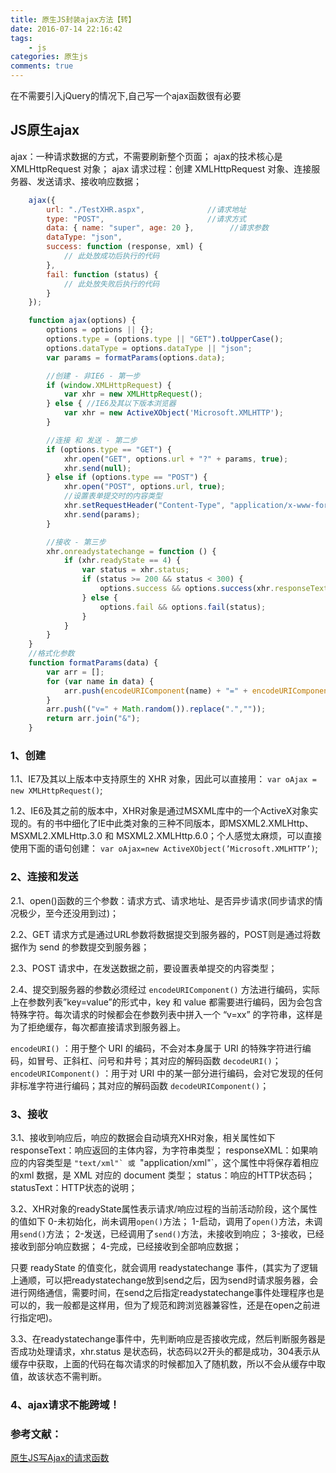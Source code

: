 ```yaml
---
title: 原生JS封装ajax方法【转】
date: 2016-07-14 22:16:42
tags:
    - js
categories: 原生js
comments: true
---
```

在不需要引入jQuery的情况下,自己写一个ajax函数很有必要
    <!--more-->

## JS原生ajax

ajax：一种请求数据的方式，不需要刷新整个页面；
ajax的技术核心是 XMLHttpRequest 对象；
ajax 请求过程：创建 XMLHttpRequest 对象、连接服务器、发送请求、接收响应数据；

```javaScript
    ajax({
        url: "./TestXHR.aspx",              //请求地址
        type: "POST",                       //请求方式
        data: { name: "super", age: 20 },        //请求参数
        dataType: "json",
        success: function (response, xml) {
            // 此处放成功后执行的代码
        },
        fail: function (status) {
            // 此处放失败后执行的代码
        }
    });

    function ajax(options) {
        options = options || {};
        options.type = (options.type || "GET").toUpperCase();
        options.dataType = options.dataType || "json";
        var params = formatParams(options.data);

        //创建 - 非IE6 - 第一步
        if (window.XMLHttpRequest) {
            var xhr = new XMLHttpRequest();
        } else { //IE6及其以下版本浏览器
            var xhr = new ActiveXObject('Microsoft.XMLHTTP');
        }

        //连接 和 发送 - 第二步
        if (options.type == "GET") {
            xhr.open("GET", options.url + "?" + params, true);
            xhr.send(null);
        } else if (options.type == "POST") {
            xhr.open("POST", options.url, true);
            //设置表单提交时的内容类型
            xhr.setRequestHeader("Content-Type", "application/x-www-form-urlencoded");
            xhr.send(params);
        }

        //接收 - 第三步
        xhr.onreadystatechange = function () {
            if (xhr.readyState == 4) {
                var status = xhr.status;
                if (status >= 200 && status < 300) {
                    options.success && options.success(xhr.responseText, xhr.responseXML);
                } else {
                    options.fail && options.fail(status);
                }
            }
        }
    }
    //格式化参数
    function formatParams(data) {
        var arr = [];
        for (var name in data) {
            arr.push(encodeURIComponent(name) + "=" + encodeURIComponent(data[name]));
        }
        arr.push(("v=" + Math.random()).replace(".",""));
        return arr.join("&");
    }
```
### 1、创建

1.1、IE7及其以上版本中支持原生的 XHR 对象，因此可以直接用： `var oAjax = new XMLHttpRequest()`;

1.2、IE6及其之前的版本中，XHR对象是通过MSXML库中的一个ActiveX对象实现的。有的书中细化了IE中此类对象的三种不同版本，即MSXML2.XMLHttp、MSXML2.XMLHttp.3.0 和 MSXML2.XMLHttp.6.0；个人感觉太麻烦，可以直接使用下面的语句创建： `var oAjax=new ActiveXObject(’Microsoft.XMLHTTP’)`;

### 2、连接和发送

2.1、open()函数的三个参数：请求方式、请求地址、是否异步请求(同步请求的情况极少，至今还没用到过)；

2.2、GET 请求方式是通过URL参数将数据提交到服务器的，POST则是通过将数据作为 send 的参数提交到服务器；

2.3、POST 请求中，在发送数据之前，要设置表单提交的内容类型；

2.4、提交到服务器的参数必须经过 `encodeURIComponent()` 方法进行编码，实际上在参数列表”key=value”的形式中，key 和 value 都需要进行编码，因为会包含特殊字符。每次请求的时候都会在参数列表中拼入一个 “v=xx” 的字符串，这样是为了拒绝缓存，每次都直接请求到服务器上。

`encodeURI()` ：用于整个 URI 的编码，不会对本身属于 URI 的特殊字符进行编码，如冒号、正斜杠、问号和井号；其对应的解码函数 `decodeURI()`；
`encodeURIComponent()` ：用于对 URI 中的某一部分进行编码，会对它发现的任何非标准字符进行编码；其对应的解码函数 `decodeURIComponent()`；

### 3、接收

3.1、接收到响应后，响应的数据会自动填充XHR对象，相关属性如下
responseText：响应返回的主体内容，为字符串类型；
responseXML：如果响应的内容类型是 ``"text/xml"` 或 ``"application/xml"`，这个属性中将保存着相应的xml 数据，是 XML 对应的 document 类型；
status：响应的HTTP状态码；
statusText：HTTP状态的说明；

3.2、XHR对象的readyState属性表示请求/响应过程的当前活动阶段，这个属性的值如下
0-未初始化，尚未调用`open()`方法；
1-启动，调用了`open()`方法，未调用`send()`方法；
2-发送，已经调用了`send()`方法，未接收到响应；
3-接收，已经接收到部分响应数据；
4-完成，已经接收到全部响应数据；

只要 readyState 的值变化，就会调用 readystatechange 事件，(其实为了逻辑上通顺，可以把readystatechange放到send之后，因为send时请求服务器，会进行网络通信，需要时间，在send之后指定readystatechange事件处理程序也是可以的，我一般都是这样用，但为了规范和跨浏览器兼容性，还是在open之前进行指定吧)。

3.3、在readystatechange事件中，先判断响应是否接收完成，然后判断服务器是否成功处理请求，xhr.status 是状态码，状态码以2开头的都是成功，304表示从缓存中获取，上面的代码在每次请求的时候都加入了随机数，所以不会从缓存中取值，故该状态不需判断。

### 4、ajax请求不能跨域！

### 参考文献：
[原生JS写Ajax的请求函数](http://caibaojian.com/ajax-jsonp.html)

